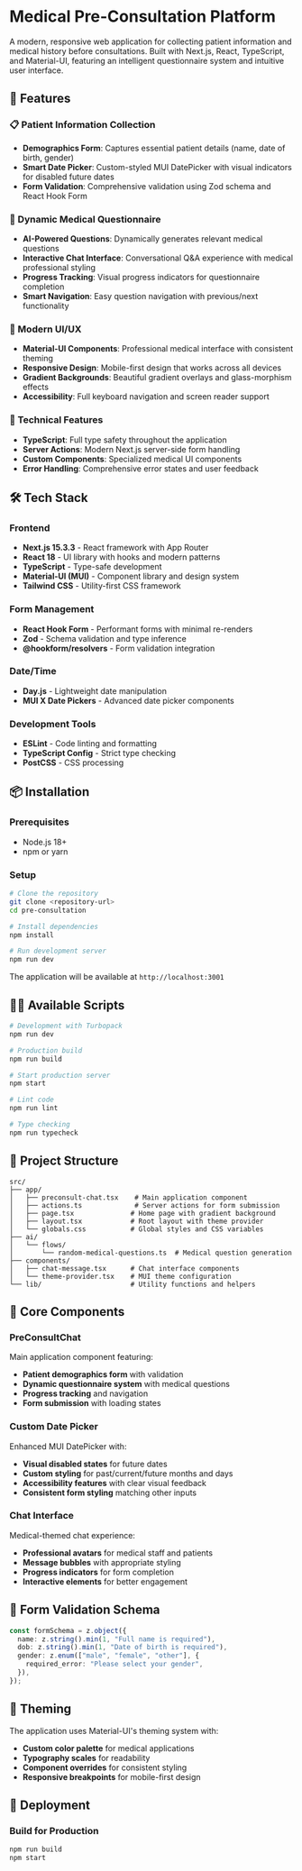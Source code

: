 # Medical Pre-Consultation Platform

A modern, responsive web application for collecting patient information and medical history before consultations. Built with Next.js, React, TypeScript, and Material-UI, featuring an intelligent questionnaire system and intuitive user interface.

## 🚀 Features

### 📋 Patient Information Collection

- **Demographics Form**: Captures essential patient details (name, date of birth, gender)
- **Smart Date Picker**: Custom-styled MUI DatePicker with visual indicators for disabled future dates
- **Form Validation**: Comprehensive validation using Zod schema and React Hook Form

### 🤖 Dynamic Medical Questionnaire

- **AI-Powered Questions**: Dynamically generates relevant medical questions
- **Interactive Chat Interface**: Conversational Q&A experience with medical professional styling
- **Progress Tracking**: Visual progress indicators for questionnaire completion
- **Smart Navigation**: Easy question navigation with previous/next functionality

### 🎨 Modern UI/UX

- **Material-UI Components**: Professional medical interface with consistent theming
- **Responsive Design**: Mobile-first design that works across all devices
- **Gradient Backgrounds**: Beautiful gradient overlays and glass-morphism effects
- **Accessibility**: Full keyboard navigation and screen reader support

### 🔧 Technical Features

- **TypeScript**: Full type safety throughout the application
- **Server Actions**: Modern Next.js server-side form handling
- **Custom Components**: Specialized medical UI components
- **Error Handling**: Comprehensive error states and user feedback

## 🛠️ Tech Stack

### Frontend

- **Next.js 15.3.3** - React framework with App Router
- **React 18** - UI library with hooks and modern patterns
- **TypeScript** - Type-safe development
- **Material-UI (MUI)** - Component library and design system
- **Tailwind CSS** - Utility-first CSS framework

### Form Management

- **React Hook Form** - Performant forms with minimal re-renders
- **Zod** - Schema validation and type inference
- **@hookform/resolvers** - Form validation integration

### Date/Time

- **Day.js** - Lightweight date manipulation
- **MUI X Date Pickers** - Advanced date picker components

### Development Tools

- **ESLint** - Code linting and formatting
- **TypeScript Config** - Strict type checking
- **PostCSS** - CSS processing

## 📦 Installation

### Prerequisites

- Node.js 18+
- npm or yarn

### Setup

```bash
# Clone the repository
git clone <repository-url>
cd pre-consultation

# Install dependencies
npm install

# Run development server
npm run dev
```

The application will be available at `http://localhost:3001`

## 🏃‍♂️ Available Scripts

```bash
# Development with Turbopack
npm run dev

# Production build
npm run build

# Start production server
npm start

# Lint code
npm run lint

# Type checking
npm run typecheck
```

## 📁 Project Structure

```
src/
├── app/
│   ├── preconsult-chat.tsx    # Main application component
│   ├── actions.ts             # Server actions for form submission
│   ├── page.tsx              # Home page with gradient background
│   ├── layout.tsx            # Root layout with theme provider
│   └── globals.css           # Global styles and CSS variables
├── ai/
│   └── flows/
│       └── random-medical-questions.ts  # Medical question generation
├── components/
│   ├── chat-message.tsx      # Chat interface components
│   └── theme-provider.tsx    # MUI theme configuration
└── lib/                      # Utility functions and helpers
```

## 🎯 Core Components

### PreConsultChat

Main application component featuring:

- **Patient demographics form** with validation
- **Dynamic questionnaire system** with medical questions
- **Progress tracking** and navigation
- **Form submission** with loading states

### Custom Date Picker

Enhanced MUI DatePicker with:

- **Visual disabled states** for future dates
- **Custom styling** for past/current/future months and days
- **Accessibility features** with clear visual feedback
- **Consistent form styling** matching other inputs

### Chat Interface

Medical-themed chat experience:

- **Professional avatars** for medical staff and patients
- **Message bubbles** with appropriate styling
- **Progress indicators** for form completion
- **Interactive elements** for better engagement

## 🔐 Form Validation Schema

```typescript
const formSchema = z.object({
  name: z.string().min(1, "Full name is required"),
  dob: z.string().min(1, "Date of birth is required"),
  gender: z.enum(["male", "female", "other"], {
    required_error: "Please select your gender",
  }),
});
```

## 🎨 Theming

The application uses Material-UI's theming system with:

- **Custom color palette** for medical applications
- **Typography scales** for readability
- **Component overrides** for consistent styling
- **Responsive breakpoints** for mobile-first design

## 🚀 Deployment

### Build for Production

```bash
npm run build
npm start
```
